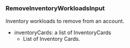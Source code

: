 ### RemoveInventoryWorkloadsInput
Inventory workloads to remove from an account.

- inventoryCards: a list of InventoryCards
  - List of Inventory Cards.

